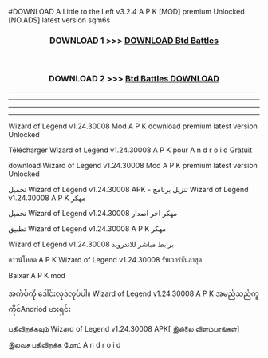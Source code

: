 #DOWNLOAD A Little to the Left v3.2.4 A P K [MOD] premium Unlocked [NO.ADS] latest version sqm6s 



<div align="center">

<h3>DOWNLOAD 1 >>> <a href="https://getmod1.web.app/?judule=Btd Battles">DOWNLOAD Btd Battles</a></h3><br>

<h3>DOWNLOAD 2 >>> <a href="https://getmod1.web.app/?judule=Btd Battles">Btd Battles DOWNLOAD </a></h3>

</div>


----------------------------------------------------------

----------------------------------------------------------

----------------------------------------------------------

----------------------------------------------------------


Wizard of Legend v1.24.30008  Mod A P K download premium latest version Unlocked

Télécharger  Wizard of Legend v1.24.30008  A P K pour A n d r o i d Gratuit

download Wizard of Legend v1.24.30008  Mod A P K premium latest version Unlocked

تحميل Wizard of Legend v1.24.30008  APK - تنزيل برنامج Wizard of Legend v1.24.30008  A P K مهكر

تحميل Wizard of Legend v1.24.30008  مهكر اخر اصدار

تطبيق Wizard of Legend v1.24.30008  A P K مهكر

Wizard of Legend v1.24.30008  برابط مباشر للاندرويد

ดาวน์โหลด A P K Wizard of Legend v1.24.30008  รับเวอร์ชันล่าสุด

Baixar A P K mod

အက်ပ်ကို ဒေါင်းလုဒ်လုပ်ပါ။ Wizard of Legend v1.24.30008  A P K အမည်သည်ကူကိုင်Andriod ဗားရှင်း

பதிவிறக்கவும் Wizard of Legend v1.24.30008  APK[ இல்லை விளம்பரங்கள்] 
 
இலவச பதிவிறக்க மோட் A n d r o i d



